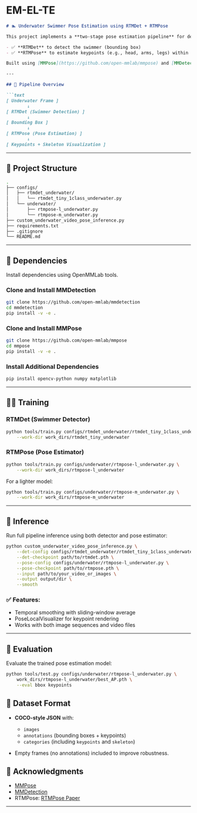# EM-EL-TE

````markdown
# 🏊 Underwater Swimmer Pose Estimation using RTMDet + RTMPose

This project implements a **two-stage pose estimation pipeline** for detecting and analyzing swimmers in underwater videos. It uses:

- ✅ **RTMDet** to detect the swimmer (bounding box)
- ✅ **RTMPose** to estimate keypoints (e.g., head, arms, legs) within the detected bounding box

Built using [MMPose](https://github.com/open-mmlab/mmpose) and [MMDetection](https://github.com/open-mmlab/mmdetection), and trained on a **custom underwater dataset**.

---

## 📌 Pipeline Overview

```text
[ Underwater Frame ]
        ↓
[ RTMDet (Swimmer Detection) ]
        ↓
[ Bounding Box ]
        ↓
[ RTMPose (Pose Estimation) ]
        ↓
[ Keypoints + Skeleton Visualization ]
````

---

## 📁 Project Structure

```bash
.
├── configs/
│   ├── rtmdet_underwater/
│   │   └── rtmdet_tiny_1class_underwater.py
│   └── underwater/
│       ├── rtmpose-l_underwater.py
│       └── rtmpose-m_underwater.py
├── custom_underwater_video_pose_inference.py
├── requirements.txt
├── .gitignore
└── README.md
```

---

## 🧩 Dependencies

Install dependencies using OpenMMLab tools.

### Clone and Install MMDetection

```bash
git clone https://github.com/open-mmlab/mmdetection
cd mmdetection
pip install -v -e .
```

### Clone and Install MMPose

```bash
git clone https://github.com/open-mmlab/mmpose
cd mmpose
pip install -v -e .
```

### Install Additional Dependencies

```bash
pip install opencv-python numpy matplotlib
```

---

## 🏋️‍♀️ Training

### RTMDet (Swimmer Detector)

```bash
python tools/train.py configs/rtmdet_underwater/rtmdet_tiny_1class_underwater.py \
    --work-dir work_dirs/rtmdet_tiny_underwater
```

### RTMPose (Pose Estimator)

```bash
python tools/train.py configs/underwater/rtmpose-l_underwater.py \
    --work-dir work_dirs/rtmpose-l_underwater
```

For a lighter model:

```bash
python tools/train.py configs/underwater/rtmpose-m_underwater.py \
    --work-dir work_dirs/rtmpose-m_underwater
```

---

## 🎯 Inference

Run full pipeline inference using both detector and pose estimator:

```bash
python custom_underwater_video_pose_inference.py \
    --det-config configs/rtmdet_underwater/rtmdet_tiny_1class_underwater.py \
    --det-checkpoint path/to/rtmdet.pth \
    --pose-config configs/underwater/rtmpose-l_underwater.py \
    --pose-checkpoint path/to/rtmpose.pth \
    --input path/to/your_video_or_images \
    --output output/dir \
    --smooth
```

### ✅ Features:

* Temporal smoothing with sliding-window average
* PoseLocalVisualizer for keypoint rendering
* Works with both image sequences and video files

---

## 🧪 Evaluation

Evaluate the trained pose estimation model:

```bash
python tools/test.py configs/underwater/rtmpose-l_underwater.py \
    work_dirs/rtmpose-l_underwater/best_AP.pth \
    --eval bbox keypoints
```

## 🧠 Dataset Format

* **COCO-style JSON** with:

  * `images`
  * `annotations` (bounding boxes + keypoints)
  * `categories` (including `keypoints` and `skeleton`)
* Empty frames (no annotations) included to improve robustness.

## 🙏 Acknowledgments

* [MMPose](https://github.com/open-mmlab/mmpose)
* [MMDetection](https://github.com/open-mmlab/mmdetection)
* RTMPose: [RTMPose Paper](https://arxiv.org/abs/2303.07399)

---


